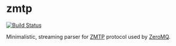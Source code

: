 # zmtp
[![Build Status](https://travis-ci.org/mmalecki/zmtp.png?branch=master)](https://travis-ci.org/mmalecki/zmtp)

Minimalistic, streaming parser for [ZMTP](http://rfc.zeromq.org/spec:23) protocol used by [ZeroMQ](http://zeromq.org/).
